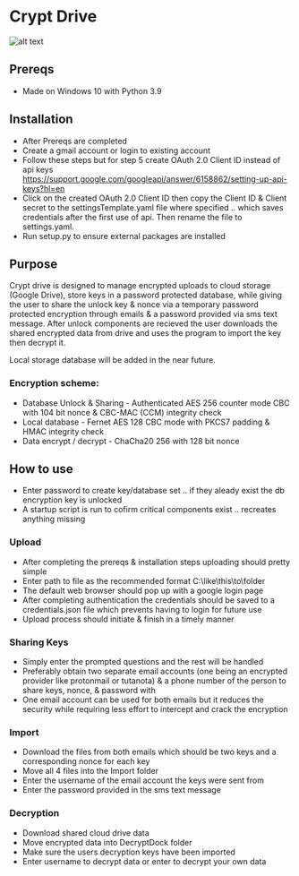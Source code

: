 # Crypt Drive
![alt text](https://github.com/ngimb64/Crypt-Drive/blob/main/CryptDrive.png?raw=true)
## Prereqs
- Made on Windows 10 with Python 3.9

## Installation
- After Prereqs are completed
- Create a gmail account or login to existing account
- Follow these steps but for step 5 create OAuth 2.0 Client ID instead of api keys https://support.google.com/googleapi/answer/6158862/setting-up-api-keys?hl=en
- Click on the created OAuth 2.0 Client ID then copy the Client ID & Client secret to the settingsTemplate.yaml file where specified .. which saves credentials after the first use of api. Then rename the file to settings.yaml.
- Run setup.py to ensure external packages are installed

## Purpose
Crypt drive is designed to manage encrypted uploads to cloud storage (Google Drive), store keys in a password protected database, while giving the user to share the unlock key & nonce via a temporary password protected encryption through emails & a password provided via sms text message. After unlock components are recieved the user downloads the shared encrypted data from drive and uses the program to import the key then decrypt it.

Local storage database will be added in the near future.

### Encryption scheme:
- Database Unlock & Sharing - Authenticated AES 256 counter mode CBC with 104 bit nonce & CBC-MAC (CCM) integrity check
- Local database - Fernet AES 128 CBC mode with PKCS7 padding & HMAC integrity check
- Data encrypt / decrypt - ChaCha20 256 with 128 bit nonce

## How to use
- Enter password to create key/database set .. if they aleady exist the db encryption key is unlocked
- A startup script is run to cofirm critical components exist .. recreates anything missing

### Upload
- After completing the prereqs & installation steps uploading should pretty simple
- Enter path to file as the recommended format C:\like\this\to\folder
- The default web browser should pop up with a google login page
- After completing authentication the credentials should be saved to a credentials.json file which prevents having to login for future use
- Upload process should initiate & finish in a timely manner

### Sharing Keys
- Simply enter the prompted questions and the rest will be handled
- Preferably obtain two separate email accounts (one being an encrypted provider like protonmail or tutanota) & a phone number of the person to share keys, nonce, & password with
- One email account can be used for both emails but it reduces the security while requiring less effort to intercept and crack the encryption

### Import
- Download the files from both emails which should be two keys and a corresponding nonce for each key
- Move all 4 files into the Import folder
- Enter the username of the email account the keys were sent from
- Enter the password provided in the sms text message

### Decryption
- Download shared cloud drive data
- Move encrypted data into DecryptDock folder
- Make sure the users decryption keys have been imported
- Enter username to decrypt data or enter to decrypt your own data
